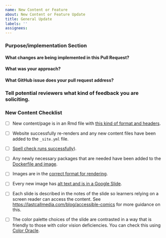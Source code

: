 ```yaml
---
name: New Content or Feature
about: New Content or Feature Update
title: General Update
labels: ''
assignees:
---
```



<!--This PR Template was modified from https://github.com/AlexsLemonade/OpenPBTA-analysis/blob/master/.github/PULL_REQUEST_TEMPLATE.md-->

### Purpose/implementation Section

#### What changes are being implemented in this Pull Request?



#### What was your approach?



#### What GitHub issue does your pull request address?



### Tell potential reviewers what kind of feedback you are soliciting.



### New Content Checklist

- [ ] New content/page is in an Rmd file with [this kind of format and headers](https://github.com/ottrproject/OTTR_Template_Website/blob/main/editing.Rmd).

- [ ] Website successfully re-renders and any new content files have been added to the `_site.yml` file.

- [ ] [Spell check runs successfully](https://www.ottrproject.org/customize-robots.html#Spell_checking)).

- [ ] Any newly necessary packages that are needed have been added to the [Dockerfile and image](https://www.ottrproject.org/customize-docker.html).

- [ ] Images are in the [correct format for rendering](https://www.ottrproject.org/writing_content_courses.html#set-up-images).

- [ ] Every new image has [alt text and is in a Google Slide](https://www.ottrproject.org/writing_content_courses.html#Accessibility).

- [ ] Each slide is described in the notes of the slide so learners relying on a screen reader can access the content. See https://lastcallmedia.com/blog/accessible-comics for more guidance on this.

- [ ] The color palette choices of the slide are contrasted in a way that is friendly to those with color vision deficiencies.
You can check this using [Color Oracle](https://colororacle.org/).
